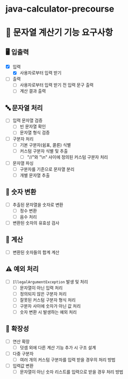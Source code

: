 # java-calculator-precourse


# 🧮 문자열 계산기 기능 요구사항

## 🖥️ 입출력 
- [x] 입력
	- [x] 사용자로부터 입력 받기
- [ ] 출력
	- [ ] 사용자로부터 입력 받기 전 입력 문구 출력
	- [ ] 계산 결과 출력

## 🔤 문자열 처리 
- [ ] 입력 문자열 검증
  - [ ] 빈 문자열 확인
  - [ ] 문자열 형식 검증
- [ ] 구분자 처리
  - [ ] 기본 구분자(쉼표, 콜론) 식별
  - [ ] 커스텀 구분자 식별 및 추출
    - [ ] "//"와 "\\n" 사이에 정의된 커스텀 구분자 처리
- [ ] 문자열 파싱
  - [ ] 구분자를 기준으로 문자열 분리
  - [ ] 개별 문자열 추출

## 🔢 숫자 변환 
- [ ] 추출된 문자열을 숫자로 변환
  - [ ] 정수 변환
  - [ ] 음수 처리
- [ ] 변환된 숫자의 유효성 검사

## 🧮 계산 
- [ ] 변환된 숫자들의 합계 계산

## ⚠️ 예외 처리 
- [ ] `IllegalArgumentException` 발생 및 처리
  - [ ] 문자열이 아닌 입력 처리
  - [ ] 정의되지 않은 구분자 처리
  - [ ] 잘못된 커스텀 구분자 형식 처리
  - [ ] 구분자 사이에 숫자가 아닌 값 처리
  - [ ] 숫자 변환 시 발생하는 예외 처리

## 🚀 확장성
- [ ] 연산 확장
  - [ ] 덧셈 외에 다른 계산 기능 추가 시 구조 설계
- [ ] 다중 구분자
  - [ ] 여러 개의 커스텀 구분자를 입력 받을 경우의 처리 방법
- [ ] 입력값 변환
  - [ ] 문자열이 아닌 숫자 리스트를 입력으로 받을 경우 처리 방법
